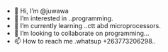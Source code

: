 - 👋 Hi, I’m @juwawa
- 👀 I’m interested in ..programming.
- 🌱 I’m currently learning ..ctt abd microprocessors.
- 💞️ I’m looking to collaborate on programming...
- 📫 How to reach me .whatsup +263773206298..

<!---
juwawa/juwawa is a ✨ special ✨ repository because its `README.md` (this file) appears on your GitHub profile.
You can click the Preview link to take a look at your changes.
--->
